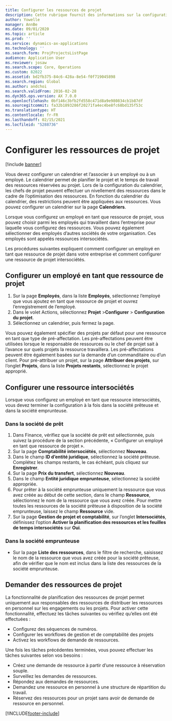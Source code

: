 ```yaml
---
title: Configurer les ressources de projet
description: Cette rubrique fournit des informations sur la configuration ou la demande de ressources de projet.
author: Yowelle
manager: AnnBe
ms.date: 09/01/2020
ms.topic: article
ms.prod: ''
ms.service: dynamics-ax-applications
ms.technology: ''
ms.search.form: ProjProjectsListPage
audience: Application User
ms.reviewer: josaw
ms.search.scope: Core, Operations
ms.custom: 82022
ms.assetid: bd2fb375-84c6-428a-8e54-f0f719045898
ms.search.region: Global
ms.author: andchoi
ms.search.validFrom: 2016-02-28
ms.dyn365.ops.version: AX 7.0.0
ms.openlocfilehash: 0bf146c3bfb2fd558c471d8a9e980834cb1b87df
ms.sourcegitcommit: fa32b1893286f20271fa4ec4be8fc68bd135f53c
ms.translationtype: HT
ms.contentlocale: fr-FR
ms.lasthandoff: 02/15/2021
ms.locfileid: "5288736"
---
```

# <a name="set-up-project-resources"></a>Configurer les ressources de projet

[!include [banner](../includes/banner.md)]

Vous devez configurer un calendrier et l’associer à un employé ou à un employé. Le calendrier permet de planifier le projet et le temps de travail des ressources réservées au projet. Lors de la configuration du calendrier, les chefs de projet peuvent effectuer un nivellement des ressources dans le cadre de l’optimisation des ressources. En fonction du calendrier du calendrier, des restrictions peuvent être appliquées aux ressources. Vous pouvez configurer un calendrier sur la page **Calendriers**.

Lorsque vous configurez un employé en tant que ressource de projet, vous pouvez choisir parmi les employés qui travaillent dans l’entreprise pour laquelle vous configurez des ressources. Vous pouvez également sélectionner des employés d’autres sociétés de votre organisation. Ces employés sont appelés ressources intersociétés.

Les procédures suivantes expliquent comment configurer un employé en tant que ressource de projet dans votre entreprise et comment configurer une ressource de projet intersociétés.

## <a name="set-up-a-worker-as-a-project-resource"></a>Configurer un employé en tant que ressource de projet

1. Sur la page **Employés**, dans la liste **Employés**, sélectionnez l’employé que vous ajoutez en tant que ressource de projet et ouvrez l’enregistrement de l’employé.
2. Dans le volet Actions, sélectionnez **Projet** &gt;**Configurer** &gt; **Configuration du projet**.
3. Sélectionnez un calendrier, puis fermez la page.

Vous pouvez également spécifier des projets par défaut pour une ressource en tant que type de pré-affectation. Les pré-affectations peuvent être utilisées lorsque le responsable de ressources ou le chef de projet sait à l’avance sur quels projets la ressource travaillera. Les pré-affectations peuvent être également basées sur la demande d’un commanditaire ou d’un client. Pour pré-attribuer un projet, sur la page **Attribuer des projets**, sur l’onglet **Projets**, dans la liste **Projets restants**, sélectionnez le projet approprié.

## <a name="set-up-an-intercompany-resource"></a>Configurer une ressource intersociétés

Lorsque vous configurez un employé en tant que ressource intersociétés, vous devez terminer la configuration à la fois dans la société prêteuse et dans la société emprunteuse.

### <a name="in-the-lending-company"></a>Dans la société de prêt

1. Dans Finance, vérifiez que la société de prêt est sélectionnée, puis suivez la procédure de la section précédente, « Configurer un employé en tant que ressource de projet ».
2. Sur la page **Comptabilité intersociétés**, sélectionnez **Nouveau**.
3. Dans le champ **ID d’entité juridique**, sélectionnez la société prêteuse. Complétez les champs restants, le cas échéant, puis cliquez sur **Enregistrer**.
4. Sur la page **Prix du transfert**, sélectionnez **Nouveau**.
5. Dans le champ **Entité juridique emprunteuse**, sélectionnez la société appropriée.
6. Pour prêter à la société emprunteuse uniquement la ressource que vous avez créée au début de cette section, dans le champ **Ressource**, sélectionnez le nom de la ressource que vous avez créée. Pour mettre toutes les ressources de la société prêteuse à disposition de la société emprunteuse, laissez le champ **Ressource** vide.
7. Sur la page **Gestion de projet et comptabilité**, sur l’onglet **Intersociétés**, définissez l’option **Activer la planification des ressources et les feuilles de temps intersociétés** sur **Oui**.

### <a name="in-the-borrowing-company"></a>Dans la société emprunteuse

- Sur la page **Liste des ressources**, dans le filtre de recherche, saisissez le nom de la ressource que vous avez créée pour la société prêteuse, afin de vérifier que le nom est inclus dans la liste des ressources de la société emprunteuse.

## <a name="request-project-resources"></a>Demander des ressources de projet
La fonctionnalité de planification des ressources de projet permet uniquement aux responsables des ressources de distribuer les ressources en personnel sur les engagements ou les projets. Pour activer cette fonctionnalité, effectuez les tâches suivantes ou vérifiez qu’elles ont été effectuées :

- Configurez des séquences de numéros.
- Configurer les workflows de gestion et de comptabilité des projets
- Activez les workflows de demande de ressources.

Une fois les tâches précédentes terminées, vous pouvez effectuer les tâches suivantes selon vos besoins :

- Créez une demande de ressource à partir d’une ressource à réservation souple.
- Surveillez les demandes de ressources.
- Répondez aux demandes de ressources.
- Demandez une ressource en personnel à une structure de répartition du travail.
- Réservez des ressources pour un projet sans avoir de demande de ressource en personnel.


[!INCLUDE[footer-include](../includes/footer-banner.md)]